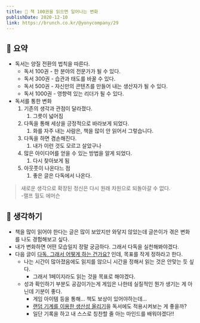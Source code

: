 ```yaml
---
title: 📕 책 100권을 읽으면 일어나는 변화
publishDate: 2020-12-10
link: https://brunch.co.kr/@yonycompany/29
---
```

## 📝 요약 
- 독서는 양질 전환의 법칙을 따른다.  
  - 독서 100권 - 한 분야의 전문가가 될 수 있다.
  - 독서 300권 - 습관과 태도를 바꿀 수 있다.
  - 독서 500권 - 자신만의 콘텐츠를 만들어 내는 생산자가 될 수 있다.
  - 독서 1000권 - 영향력 있는 리더가 될 수 있다.  
- 독서를 통한 변화 
  1. 기존의 생각과 관점이 달라졌다.
     1. 그릇이 넓어짐 
  2. 다독을 통해 세상을 긍정적으로 바라보게 되었다.
     1. 화를 자주 내는 사람은, 책을 많이 안 읽어서 그렇습니다. 
  3. 다독을 하면 겸손해진다.
     1. 내가 이런 것도 모르고 살았구나 
  4. 많은 아이디어를 얻을 수 있는 방법을 알게 되었다. 
     1. 다시 찾아보게 됨  
  5. 아웃풋이 나온다느 점 
     1. 좋은 글은 다독에서 나온다. 

> 새로운 생각으로 확장된 정신은 다시 원래 차원으로 되돌아갈 수 없다.    
> -랠프 월도 에머슨  

## 🤔 생각하기 
- 책을 많이 읽어야 한다는 글은 많이 보았지만 와닿지 않았는데 글쓴이가 겪은 변화를 나도 경험해보고 싶다.  
- 내가 변화하면 어떤 모습일지 정말 궁금하다. 그래서 다독을 실천해봐야겠다.  
- 다음 글이 [다독, 그래서 어떻게 하는 건가요?](https://brunch.co.kr/@yonycompany/57) 인데, 목표를 작게 정하라고 한다.  
  - 나는 시간이 많아졌음에도 읽지를 않으니 시간을 정해서 읽는 것은 안맞는 듯 싶다.  
    - 그래서 1페이지라도 읽는 것을 목표로 해야겠다.  
  - 성과 확인하기 부분도 공감이가는게 게임은 나한테 실질적인 뭔가 생기는 게 아닌데 기분이 좋다.  
    - 게임 아이템 등을 통해... 책도 보상이 있어야하는데... 
    - [랜덤 기계를 이용한 생산성 올리기](../Life/randomness-jar.md)을 독서에도 적용시켜보는 게 좋을까?  
    - 일단 기록을 하고 내 스스로 칭찬할 줄 아는 마인드를 배워야겠다!! 